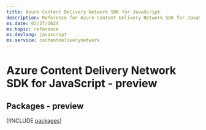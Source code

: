 ```yaml
---
title: Azure Content Delivery Network SDK for JavaScript
description: Reference for Azure Content Delivery Network SDK for JavaScript
ms.date: 03/27/2024
ms.topic: reference
ms.devlang: javascript
ms.service: contentdeliverynetwork
---
```

# Azure Content Delivery Network SDK for JavaScript - preview
## Packages - preview
[!INCLUDE [packages](content-delivery-network-index.md)]